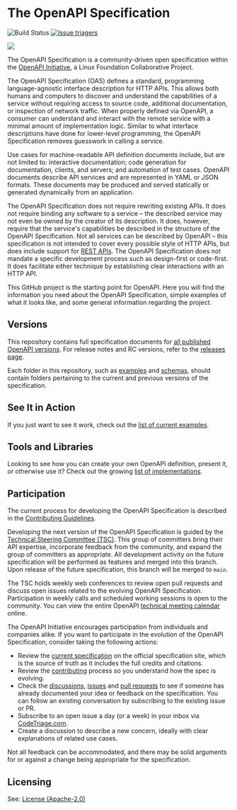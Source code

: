 # The OpenAPI Specification

![Build Status](https://github.com/OAI/OpenAPI-Specification/workflows/validate-markdown/badge.svg) [![Issue triagers](https://www.codetriage.com/oai/openapi-specification/badges/users.svg)](https://www.codetriage.com/oai/openapi-specification)

![](https://avatars3.githubusercontent.com/u/16343502?v=3&s=200)


The OpenAPI Specification is a community-driven open specification within the [OpenAPI Initiative](https://www.openapis.org/), a Linux Foundation Collaborative Project.

The OpenAPI Specification (OAS) defines a standard, programming language-agnostic interface description for HTTP APIs. This allows both humans and computers to discover and understand the capabilities of a service without requiring access to source code, additional documentation, or inspection of network traffic. When properly defined via OpenAPI, a consumer can understand and interact with the remote service with a minimal amount of implementation logic. Similar to what interface descriptions have done for lower-level programming, the OpenAPI Specification removes guesswork in calling a service.

Use cases for machine-readable API definition documents include, but are not limited to: interactive documentation; code generation for documentation, clients, and servers; and automation of test cases. OpenAPI documents describe API services and are represented in YAML or JSON formats. These documents may be produced and served statically or generated dynamically from an application.

The OpenAPI Specification does not require rewriting existing APIs. It does not require binding any software to a service – the described service may not even be owned by the creator of its description. It does, however, require that the service's capabilities be described in the structure of the OpenAPI Specification. Not all services can be described by OpenAPI – this specification is not intended to cover every possible style of HTTP APIs, but does include support for [REST APIs](https://en.wikipedia.org/wiki/Representational_state_transfer). The OpenAPI Specification does not mandate a specific development process such as design-first or code-first. It does facilitate either technique by establishing clear interactions with an HTTP API.

This GitHub project is the starting point for OpenAPI. Here you will find the information you need about the OpenAPI Specification, simple examples of what it looks like, and some general information regarding the project.

## Versions

This repository contains full specification documents for [all published OpenAPI versions](versions). For release notes and RC versions, refer to the [releases page](releases).

Each folder in this repository, such as [examples](examples) and [schemas](schemas), should contain folders pertaining to the current and previous versions of the specification.

## See It in Action

If you just want to see it work, check out the [list of current examples](examples).

## Tools and Libraries

Looking to see how you can create your own OpenAPI definition, present it, or otherwise use it? Check out the growing
[list of implementations](IMPLEMENTATIONS.md).

## Participation

The current process for developing the OpenAPI Specification is described in 
the [Contributing Guidelines](CONTRIBUTING.md).

Developing the next version of the OpenAPI Specification is guided by the [Technical Steering Committee (TSC)](https://www.openapis.org/participate/how-to-contribute/governance#TDC). This group of committers bring their API expertise, incorporate feedback from the community, and expand the group of committers as appropriate. All development activity on the future specification will be performed as features and merged into this branch. Upon release of the future specification, this branch will be merged to `main`.

The TSC holds weekly web conferences to review open pull requests and discuss open issues related to the evolving OpenAPI Specification. Participation in weekly calls and scheduled working sessions is open to the community. You can view the entire OpenAPI [technical meeting calendar](https://calendar.google.com/calendar/u/0/embed?src=c_fue82vsncog6ahhjvuokjo8qsk@group.calendar.google.com) online.

The OpenAPI Initiative encourages participation from individuals and companies alike. If you want to participate in the evolution of the OpenAPI Specification, consider taking the following actions:

* Review the [current specification](https://spec.openapis.org) on the official specification site, which is the source of truth as it includes the full credits and citations.
* Review the [contributing](CONTRIBUTING.md) process so you understand how the spec is evolving.
* Check the [discussions](https://github.com/OAI/OpenAPI-Specification/discussions), [issues](https://github.com/OAI/OpenAPI-Specification/issues) and [pull requests](https://github.com/OAI/OpenAPI-Specification/pulls) to see if someone has already documented your idea or feedback on the specification. You can follow an existing conversation by subscribing to the existing issue or PR.
* Subscribe to an open issue a day (or a week) in your inbox via [CodeTriage.com](https://www.codetriage.com/oai/openapi-specification).
* Create a discussion to describe a new concern, ideally with clear explanations of related use cases.

Not all feedback can be accommodated, and there may be solid arguments for or against a change being appropriate for the specification.

## Licensing

See: [License (Apache-2.0)](https://github.com/OAI/OpenAPI-Specification/blob/main/LICENSE)


